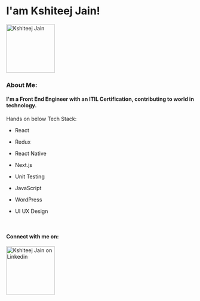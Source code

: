 # I'am Kshiteej Jain!
<img alt="Kshiteej Jain" width="130" src="https://user-images.githubusercontent.com/10721667/213986405-65cebdce-b4df-4f4c-8bff-d3162bbc6b41.jpeg" />


### About Me:
#### I'm a Front End Engineer with an ITIL Certification, contributing to world in technology.

Hands on below Tech Stack:

 - React

 - Redux
 
 - React Native

 - Next.js

 - Unit Testing

 - JavaScript

 - WordPress

 - UI UX Design
<br />

#### Connect with me on:

[<img alt="Kshiteej Jain on Linkedin" width="130" src="https://user-images.githubusercontent.com/10721667/213983686-6f6b2612-41b7-4c48-a4be-d62c44302412.svg" />](https://www.linkedin.com/in/kshiteejjain/)
